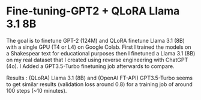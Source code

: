 # Fine-tuning-GPT2 + QLoRA Llama 3.1 8B

The goal is to finetune GPT-2 (124M) and QLoRA finetune Llama 3.1 (8B) with a single GPU (T4 or L4) on Google Colab. First I trained the models on a Shakespear text for educational purposes then I finetuned a Llama 3.1 (8B) on my real dataset that I created using reverse engineering with ChatGPT (4o). I Added a GPT3.5-Turbo finetuning job afterwards to compare.

Results : (QLoRA) Llama 3.1 (8B) and (OpenAI FT-API) GPT3.5-Turbo seems to get similar results (validation loss around 0.8) for a training job of around 100 steps (~10 minutes).